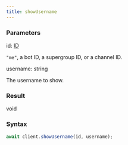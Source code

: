 ```yaml
---
title: showUsername
---
```


### Parameters 

<div class="flex flex-col gap-3"><div><div class="font-mono"><span class="font-bold">id</span><span class="opacity-50">:</span> <a href="/gh/types/id"  >ID</a></div><div class="pl-3"><div class="no-margin">

`"me"`, a bot ID, a supergroup ID, or a channel ID.

</div></div></div><div><div class="font-mono"><span class="font-bold">username</span><span class="opacity-50">:</span> <span>string</span></div><div class="pl-3"><div class="no-margin">

The username to show.

</div></div></div></div>

### Result 

<div class="font-mono"><span>void</span></div>

### Syntax

```ts
await client.showUsername(id, username);
```



